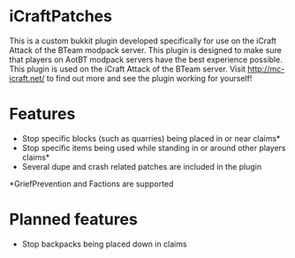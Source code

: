 # iCraftPatches

This is a custom bukkit plugin developed specifically for use on the iCraft Attack of the BTeam modpack server. This plugin is designed to make sure that players on AotBT modpack servers have the best experience possible. This plugin is used on the iCraft Attack of the BTeam server. Visit http://mc-icraft.net/ to find out more and see the plugin working for yourself!

# Features
- Stop specific blocks (such as quarries) being placed in or near claims* 
- Stop specific items being used while standing in or around other players claims*
- Several dupe and crash related patches are included in the plugin

*GriefPrevention and Factions are supported

# Planned features
- Stop backpacks being placed down in claims
